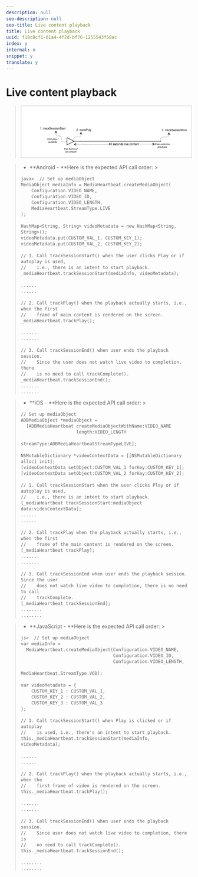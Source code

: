 ```yaml
---
description: null
seo-description: null
seo-title: Live content playback
title: Live content playback
uuid: f18c8cf1-01a4-4f2d-bf76-1255543f58ac
index: y
internal: n
snippet: y
translate: y
---
```


# Live content playback


><a id="fig_65D741D8180845E3BD58C248DD5083C6"></a> ![](assets/live-content-playback.png) 

>
>* **Android - **Here is the expected API call order: >
>  ```
>  java>  // Set up mediaObject 
>  MediaObject mediaInfo = MediaHeartbeat.createMediaObject( 
>      Configuration.VIDEO_NAME,  
>      Configuration.VIDEO_ID,  
>      Configuration.VIDEO_LENGTH,  
>      MediaHeartbeat.StreamType.LIVE 
>  ); 
>   
>  HashMap<String, String> videoMetadata = new HashMap<String, String>(); 
>  videoMetadata.put(CUSTOM_VAL_1, CUSTOM_KEY_1); 
>  videoMetadata.put(CUSTOM_VAL_2, CUSTOM_KEY_2); 
>   
>  // 1. Call trackSessionStart() when the user clicks Play or if autoplay is used,  
>  //    i.e., there is an intent to start playback.  
>  _mediaHeartbeat.trackSessionStart(mediaInfo, videoMetadata); 
>   
>  ...... 
>  ...... 
>   
>  // 2. Call trackPlay() when the playback actually starts, i.e., when the first  
>  //    frame of main content is rendered on the screen. 
>  _mediaHeartbeat.trackPlay(); 
>   
>  ....... 
>  ....... 
>   
>  // 3. Call trackSessionEnd() when user ends the playback session.  
>  //    Since the user does not watch live video to completion, there  
>  //    is no need to call trackComplete().  
>  _mediaHeartbeat.trackSessionEnd(); 
>  ....... 
>  ....... 
>  
>  ```


>* **iOS - **Here is the expected API call order: >
>  ```
>  // Set up mediaObject 
>  ADBMediaObject *mediaObject =  
>    [ADBMediaHeartbeat createMediaObjectWithName:VIDEO_NAME  
>                       length:VIDEO_LENGTH  
>                       streamType:ADBMediaHeartbeatStreamTypeLIVE]; 
>     
>  NSMutableDictionary *videoContextData = [[NSMutableDictionary alloc] init]; 
>  [videoContextData setObject:CUSTOM_VAL_1 forKey:CUSTOM_KEY_1]; 
>  [videoContextData setObject:CUSTOM_VAL_2 forKey:CUSTOM_KEY_2]; 
>     
>  // 1. Call trackSessionStart when the user clicks Play or if autoplay is used,  
>  //    i.e., there is an intent to start playback. 
>  [_mediaHeartbeat trackSessionStart:mediaObject data:videoContextData]; 
>  ...... 
>  ...... 
>     
>  // 2. Call trackPlay when the playback actually starts, i.e., when the first  
>  //    frame of the main content is rendered on the screen. 
>  [_mediaHeartbeat trackPlay]; 
>  ....... 
>  ....... 
>     
>  // 3. Call trackSessionEnd when user ends the playback session. Since the user  
>  //    does not watch live video to completion, there is no need to call  
>  //    trackComplete. 
>  [_mediaHeartbeat trackSessionEnd]; 
>  ........ 
>  ........ 
>  
>  ```


>* **JavaScript - **Here is the expected API call order: >
>  ```
>  js>  // Set up mediaObject 
>  var mediaInfo =  
>    MediaHeartbeat.createMediaObject(Configuration.VIDEO_NAME,  
>                                     Configuration.VIDEO_ID,  
>                                     Configuration.VIDEO_LENGTH,  
>                                     MediaHeartbeat.StreamType.VOD); 
>   
>  var videoMetadata = { 
>      CUSTOM_KEY_1 : CUSTOM_VAL_1,  
>      CUSTOM_KEY_2 : CUSTOM_VAL_2,  
>      CUSTOM_KEY_3 : CUSTOM_VAL_3 
>  }; 
>   
>  // 1. Call trackSessionStart() when Play is clicked or if autoplay  
>  //    is used, i.e., there's an intent to start playback. 
>  this._mediaHeartbeat.trackSessionStart(mediaInfo, videoMetadata); 
>   
>  ...... 
>  ...... 
>   
>  // 2. Call trackPlay() when the playback actually starts, i.e., when the  
>  //    first frame of video is rendered on the screen. 
>  this._mediaHeartbeat.trackPlay(); 
>   
>  ....... 
>  ....... 
>   
>  // 3. Call trackSessionEnd() when user ends the playback session.  
>  //    Since user does not watch live video to completion, there is  
>  //    no need to call trackComplete(). 
>  this._mediaHeartbeat.trackSessionEnd(); 
>   
>  ........ 
>  ........ 
>  
>  ```



